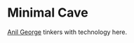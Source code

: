 # Minimal Cave

[Anil George](https://www.linkedin.com/in/anilgeorge04/) tinkers with technology here.

